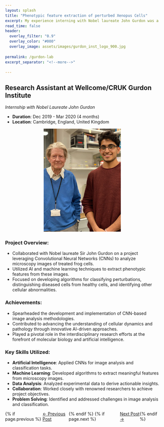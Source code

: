 ```yaml
---
layout: splash
title: "Phenotypic feature extraction of perturbed Xenopus Cells"
excerpt: My experience interning with Nobel laureate John Gurdon was a transformative journey at the intersection of molecular biology and artificial intelligence. By leveraging cutting-edge AI techniques, I contributed to groundbreaking research aimed at deciphering complex cellular processes and advancing our understanding of disease mechanisms.
read_time: false
header:
  overlay_filter: "0.9"
  overlay_color: "#000"
  overlay_image: assets/images/gurdon_inst_logo_900.jpg
  
permalink: /gurdon-lab
excerpt_separator: "<!--more-->"

---
```




<!--more-->


## Research Assistant at Wellcome/CRUK Gurdon Institute
*Internship with Nobel Laureate John Gurdon*
- **Duration**: Dec 2019 - Mar 2020 (4 months)
- **Location**: Cambridge, England, United Kingdom



<div style="text-align:center;">
  <img src="../assets/images/john_gurdon_1.JPG" alt="Photo With John Gurdon" style="width:50%; height:37.5%;">
</div>


### Project Overview:
- Collaborated with Nobel laureate Sir John Gurdon on a project leveraging Convolutional Neural Networks (CNNs) to analyze microscopy images of treated frog cells.
- Utilized AI and machine learning techniques to extract phenotypic features from these images.
- Focused on developing algorithms for classifying perturbations, distinguishing diseased cells from healthy cells, and identifying other cellular abnormalities.

### Achievements:
- Spearheaded the development and implementation of CNN-based image analysis methodologies.
- Contributed to advancing the understanding of cellular dynamics and pathology through innovative AI-driven approaches.
- Played a pivotal role in the interdisciplinary research efforts at the forefront of molecular biology and artificial intelligence.

### Key Skills Utilized:
- **Artificial Intelligence**: Applied CNNs for image analysis and classification tasks.
- **Machine Learning**: Developed algorithms to extract meaningful features from microscopy images.
- **Data Analysis**: Analyzed experimental data to derive actionable insights.
- **Collaboration**: Worked closely with renowned researchers to achieve project objectives.
- **Problem Solving**: Identified and addressed challenges in image analysis and classification.

<div style="display: flex; justify-content: space-between;">
  {% if page.previous %}
    <div>
      <a href="{{ page.previous.url }}">← Previous Post</a>
    </div>
  {% endif %}
  {% if page.next %}
    <div>
      <a href="{{ page.next.url }}">Next Post →</a>
    </div>
  {% endif %}
</div>
